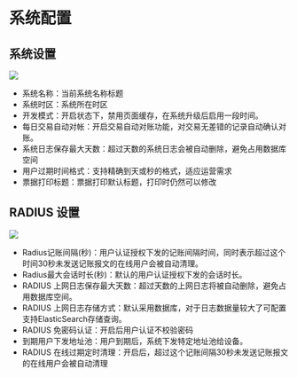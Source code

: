 # 系统配置

## 系统设置

![](http://static.toughcloud.net/toughsms/tc_20180517161959_7.png)

- 系统名称：当前系统名称标题
- 系统时区：系统所在时区
- 开发模式：开启状态下，禁用页面缓存，在系统升级后启用一段时间。
- 每日交易自动对帐：开启交易自动对账功能，对交易无差错的记录自动确认对账。
- 系统日志保存最大天数：超过天数的系统日志会被自动删除，避免占用数据库空间
- 用户过期时间格式：支持精确到天或秒的格式，适应运营需求
- 票据打印标题：票据打印默认标题，打印时仍然可以修改

## RADIUS 设置

![](http://static.toughcloud.net/toughsms/tc_20180517162104_9.png)

-  Radius记账间隔(秒)：用户认证授权下发的记账间隔时间，同时表示超过这个时间30秒未发送记账报文的在线用户会被自动清理。
-  Radius最大会话时长(秒)：默认的用户认证授权下发的会话时长。
-  RADIUS 上网日志保存最大天数：超过天数的上网日志将被自动删除，避免占用数据库空间。
-  RADIUS 上网日志存储方式：默认采用数据库，对于日志数据量较大了可配置支持ElasticSearch存储查询。
-  RADIUS 免密码认证：开启后用户认证不校验密码
-  到期用户下发地址池：用户到期后，系统下发特定地址池给设备。
-  RADIUS 在线过期定时清理：开启后，超过这个记账间隔30秒未发送记账报文的在线用户会被自动清理